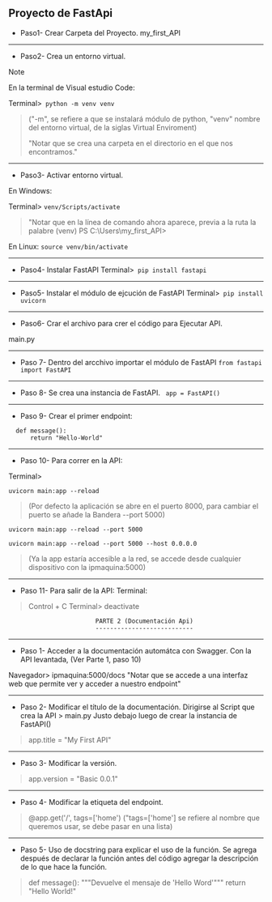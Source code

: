 ## Proyecto de FastApi   
- Paso1- Crear Carpeta del Proyecto. 
my_first_API
______________________________
-  Paso2- Crea un entorno virtual. 
>[!NOTE]
>En la terminal de Visual estudio Code:

Terminal>``` python -m venv venv```			
>("-m", se refiere a que se instalará módulo de python, "venv" nombre del entorno virtual, de la siglas Virtual Enviroment)
>
>"Notar que se crea una carpeta en el directorio en el que nos encontramos."
______________________________
- Paso3- Activar entorno virtual.

En Windows:

Terminal> ```venv/Scripts/activate```
>"Notar que en la línea de comando ahora aparece, previa a la ruta la palabre (venv) PS C:\Users\my_first_API>

En Linux:
``` source venv/bin/activate ```

_______________________________
- Paso4- Instalar FastAPI
Terminal>``` pip install fastapi```
________________________________________________
- Paso5- Instalar el módulo de ejcución de FastAPI
Terminal>``` pip install uvicorn```
_____________________________________________________________
- Paso6- Crar el archivo para crer el código para Ejecutar API.

main.py
_________________________________________________________
- Paso 7- Dentro del arcchivo importar el módulo de FastAPI
 ```from fastapi import FastAPI```

___________________________________________________________
- Paso 8- Se crea una instancia de FastAPI.
``` app = FastAPI()```
_________________________________
- Paso 9- Crear el primer endpoint:
``` @app.get('/')
  def message():
      return "Hello-World"
```
_______________________________
- Paso 10- Para correr en la API:

Terminal>

```uvicorn main:app --reload ```		
>(Por defecto la aplicación se abre en el puerto 8000, para cambiar el puerto se añade la Bandera --port 5000)

```uvicorn main:app --reload --port 5000```

```uvicorn main:app --reload --port 5000 --host 0.0.0.0```

>(Ya la app estaría accesible a la red, se accede desde cualquier dispositivo con la ipmaquina:5000)
______________________________
- Paso 11- Para salir de la API:
Terminal:
>Control + C
Terminal> deactivate

							PARTE 2 (Documentación Api)
							---------------------------
________________________________________________________
- Paso 1- Acceder a la documentación automátca con Swagger.
Con la API levantada, (Ver Parte 1, paso 10)

Navegador> ipmaquina:5000/docs
"Notar que se accede a una interfaz web que permite ver y acceder a nuestro endpoint"
________________________________________________________________
- Paso 2- Modificar el título de la documentación.
Dirigirse al Script que crea la API > main.py
Justo debajo luego de crear la instancia de FastAPI()
> app.title = "My First API"
_____________________________
- Paso 3- Modificar la versión. 
> app.version = "Basic 0.0.1"
___________________________________________
- Paso 4- Modificar la etiqueta del endpoint.
> @app.get('/', tags=['home')				("tags=['home'] se refiere al nombre que queremos usar, se debe pasar en una lista)
____________________________________________________________
- Paso 5- Uso de docstring para explicar el uso de la función.
Se agrega después de declarar la función antes del código agregar la descripción de lo que hace la función.
> def message():
    """Devuelve el mensaje de 'Hello Word'"""
    return "Hello World!"
 
